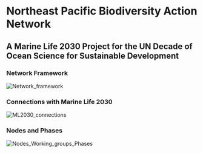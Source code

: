 # Northeast Pacific Biodiversity Action Network
## A Marine Life 2030 Project for the UN Decade of Ocean Science for Sustainable Development


### Network Framework
![Network_framework](/biodiversity-action-network/docs/assets/images/framework.png)

### Connections with Marine Life 2030
![ML2030_connections](/biodiversity-action-network/docs/assets/images/ML30_connection.png)

### Nodes and Phases
![Nodes_Working_groups_Phases](/biodiversity-action-network/docs/assets/images/nodes_groups_phases.png)
